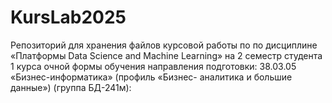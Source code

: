 # KursLab2025
Репозиторий для хранения файлов курсовой работы по по дисциплине «Платформы Data Science and Machine Learning» на 2 семестр студента 1 курса очной формы обучения направления подготовки: 38.03.05 «Бизнес-информатика» (профиль «Бизнес- аналитика и большие данные») (группа БД-241м):

